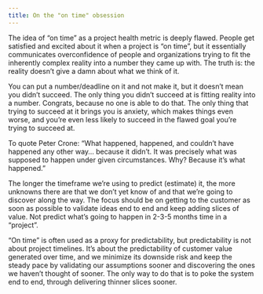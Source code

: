 ```yaml
---
title: On the "on time" obsession
---
```


The idea of “on time” as a project health metric is deeply flawed. People get satisfied and excited about it when a project is “on time”, but it essentially communicates overconfidence of people and organizations trying to fit the inherently complex reality into a number they came up with. The truth is: the reality doesn’t give a damn about what we think of it.

You can put a number/deadline on it and not make it, but it doesn’t mean you didn’t succeed. The only thing you didn’t succeed at is fitting reality into a number. Congrats, because no one is able to do that. The only thing that trying to succeed at it brings you is anxiety, which makes things even worse, and you’re even less likely to succeed in the flawed goal you’re trying to succeed at.

To quote Peter Crone: “What happened, happened, and couldn’t have happened any other way… because it didn’t. It was precisely what was supposed to happen under given circumstances. Why? Because it’s what happened.”

The longer the timeframe we’re using to predict (estimate) it, the more unknowns there are that we don’t yet know of and that we’re going to discover along the way. The focus should be on getting to the customer as soon as possible to validate ideas end to end and keep adding slices of value. Not predict what’s going to happen in 2-3-5 months time in a “project”.

“On time” is often used as a proxy for predictability, but predictability is not about project timelines. It’s about the predictability of customer value generated over time, and we minimize its downside risk and keep the steady pace by validating our assumptions sooner and discovering the ones we haven’t thought of sooner. The only way to do that is to poke the system end to end, through delivering thinner slices sooner.
